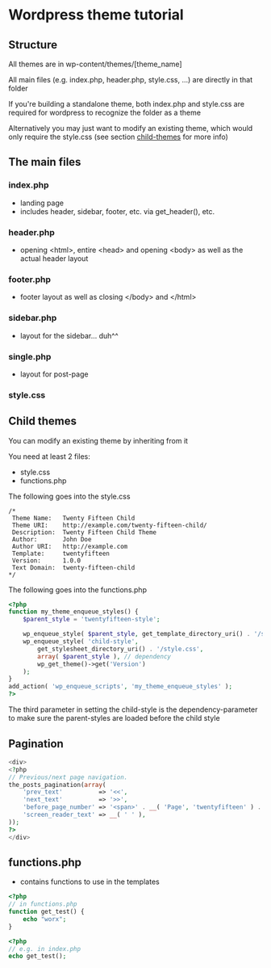 # Wordpress theme tutorial

## Structure

All themes are in wp-content/themes/[theme_name]

All main files (e.g. index.php, header.php, style.css, ...) are directly in that folder

If you're building a standalone theme, both index.php and style.css are required for wordpress to recognize the folder as a theme

Alternatively you may just want to modify an existing theme, which would only require the style.css (see section [child-themes](#child-themes) for more info)

## The main files

### index.php
- landing page
- includes header, sidebar, footer, etc. via get_header(), etc.

### header.php
- opening <html\>, entire <head\> and opening <body\> as well as the actual header layout

### footer.php
- footer layout as well as closing </body\> and </html\>

### sidebar.php
- layout for the sidebar... duh^^

### single.php
- layout for post-page

### style.css

## Child themes
You can modify an existing theme by inheriting from it

You need at least 2 files:
- style.css
- functions.php

The following goes into the style.css

```
/*
 Theme Name:   Twenty Fifteen Child
 Theme URI:    http://example.com/twenty-fifteen-child/
 Description:  Twenty Fifteen Child Theme
 Author:       John Doe
 Author URI:   http://example.com
 Template:     twentyfifteen
 Version:      1.0.0
 Text Domain:  twenty-fifteen-child
*/
```

The following goes into the functions.php
```php
<?php
function my_theme_enqueue_styles() {
    $parent_style = 'twentyfifteen-style';

    wp_enqueue_style( $parent_style, get_template_directory_uri() . '/style.css' );
    wp_enqueue_style( 'child-style',
        get_stylesheet_directory_uri() . '/style.css',
        array( $parent_style ), // dependency
        wp_get_theme()->get('Version')
    );
}
add_action( 'wp_enqueue_scripts', 'my_theme_enqueue_styles' );
?>
```

The third parameter in setting the child-style is the dependency-parameter to make sure the parent-styles are loaded before the child style

## Pagination
```php
<div>
<?php
// Previous/next page navigation.
the_posts_pagination(array(
    'prev_text'          => '<<',
    'next_text'          => '>>',
    'before_page_number' => '<span>' . __( 'Page', 'twentyfifteen' ) . ' </span>',
    'screen_reader_text' => __( ' ' ),
));
?>
</div>
```

## functions.php
- contains functions to use in the templates
```php
<?php
// in functions.php
function get_test() {
    echo "worx";
}
```
```php
<?php
// e.g. in index.php
echo get_test();
```
